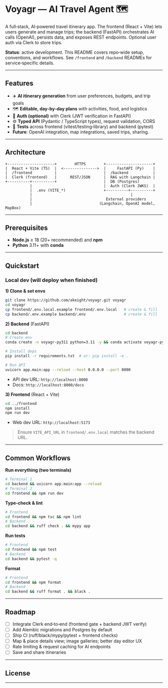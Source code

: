 # Voyagr — AI Travel Agent 🗺️

A full‑stack, AI‑powered travel itinerary app. The frontend (React + Vite) lets users generate and manage trips; the backend (FastAPI) orchestrates AI calls (OpenAI), persists data, and exposes REST endpoints. Optional user auth via Clerk to store trips.

**Status**: active development. This README covers repo‑wide setup, conventions, and workflows. See `/frontend` and `/backend` READMEs for service‑specific details.

---

## Features

* ✈️ **AI itinerary generation** from user preferences, budgets, and trip goals
* 🗺️ **Editable, day‑by‑day plans** with activities, food, and logistics
* 🔐 **Auth (optional)** with Clerk (JWT verification in FastAPI)
* ⚙️ **Typed API** (Pydantic / TypeScript types), request validation, CORS
* 🧪 **Tests** across frontend (vitest/testing‑library) and backend (pytest)
* **Future**: OpenAI integration, map integrations, saved trips, sharing.

---

## Architecture

```
+---------------------+        HTTPS        +---------------------+
|  React + Vite (TS)  |  <--------------->  |     FastAPI (Py)    |
|  /frontend          |                     |  /backend           |
|  Clerk (frontend)   |      REST/JSON      |  RAG with Langchain |
+----------+----------+                     |  DB (Postgres)
           |                                |  Auth (Clerk JWKS)  |
           |  .env (VITE_*)                 +----------+----------+
           |                                            |
           |                                 External providers
           |                              (Langchain, OpenAI model, MapBox)
```

---

## Prerequisites

* **Node.js** ≥ 18 (20+ recommended) and **npm**
* **Python** 3.11+ with **conda**

---

## Quickstart

### Local dev (will deploy when finished)

**1) Clone & set envs**

```bash
git clone https://github.com/akeight/voyagr.git voyagr
cd voyagr
cp frontend/.env.local.example frontend/.env.local   # create & fill
cp backend/.env.example backend/.env                 # create & fill
```

**2) Backend** (FastAPI)

```bash
cd backend
# Create env
conda create -n voyagr-py311 python=3.11 -y && conda activate voyagr-py311

# Install deps
pip install -r requirements.txt  # or: pip install -e .

# Run API
uvicorn app.main:app --reload --host 0.0.0.0 --port 8000
```

* API dev URL: `http://localhost:8000`
* Docs: `http://localhost:8000/docs`

**3) Frontend** (React + Vite)

```bash
cd ../frontend
npm install
npm run dev
```

* Web dev URL: `http://localhost:5173`

> Ensure `VITE_API_URL` in `frontend/.env.local` matches the backend URL.

---

## Common Workflows

**Run everything (two terminals)**

```bash
# Terminal 1
cd backend && uvicorn app.main:app --reload
# Terminal 2
cd frontend && npm run dev
```

**Type‑check & lint**

```bash
# Frontend
cd frontend && npm tsc && npm lint
# Backend
cd backend && ruff check . && mypy app
```

**Run tests**

```bash
# Frontend
cd frontend && npm test
# Backend
cd backend && pytest -q
```

**Format**

```bash
# Frontend
cd frontend && npm format
# Backend
cd backend && ruff format . && black .
```

---

## Roadmap

* [ ] Integrate Clerk end‑to‑end (frontend gate + backend JWT verify)
* [ ] Add Alembic migrations and Postgres by default
* [ ] Ship CI (ruff/black/mypy/pytest + frontend checks)
* [ ] Map & place details view; image galleries; better day editor UX
* [ ] Rate limiting & request caching for AI endpoints
* [ ] Save and share itineraries

---

## License


---
